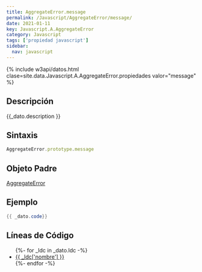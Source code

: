 ```yaml
---
title: AggregateError.message
permalink: /Javascript/AggregateError/message/
date: 2021-01-11
key: Javascript.A.AggregateError
category: Javascript
tags: ['propiedad javascript']
sidebar: 
  nav: javascript
---
```


{% include w3api/datos.html clase=site.data.Javascript.A.AggregateError.propiedades valor="message" %}

## Descripción
{{_dato.description }}

## Sintaxis
~~~javascript
AggregateError.prototype.message
~~~

## Objeto Padre
[AggregateError](/Javascript/AggregateError/)

## Ejemplo
~~~java
{{ _dato.code}}
~~~

## Líneas de Código
<ul>
{%- for _ldc in _dato.ldc -%}
   <li>
       <a href="{{_ldc['url'] }}">{{ _ldc['nombre'] }}</a>
   </li>
{%- endfor -%}
</ul>
